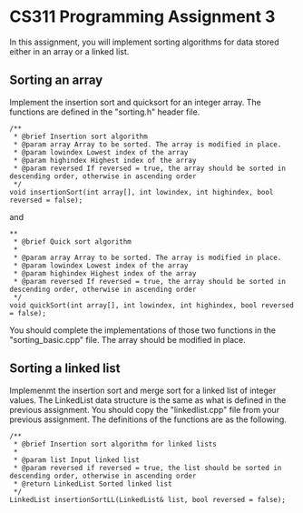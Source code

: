 # CS311 Programming Assignment 3

In this assignment, you will implement sorting algorithms for data stored either in an array or a linked list.

## Sorting an array
Implement the insertion sort and quicksort for an integer array. The functions are defined in the "sorting.h" header file.
```
/**
 * @brief Insertion sort algorithm
 * @param array Array to be sorted. The array is modified in place.
 * @param lowindex Lowest index of the array
 * @param highindex Highest index of the array
 * @param reversed If reversed = true, the array should be sorted in descending order, otherwise in ascending order
 */
void insertionSort(int array[], int lowindex, int highindex, bool reversed = false);
```
and
```
**
 * @brief Quick sort algorithm
 * 
 * @param array Array to be sorted. The array is modified in place.
 * @param lowindex Lowest index of the array
 * @param highindex Highest index of the array
 * @param reversed If reversed = true, the array should be sorted in descending order, otherwise in ascending order
 */
void quickSort(int array[], int lowindex, int highindex, bool reversed = false);
```
You should complete the implementations of those two functions in the "sorting_basic.cpp" file. The array should be modified in place.

## Sorting a linked list
Implemenmt the insertion sort and merge sort for a linked list of integer values. The LinkedList data structure is the same as what is defined in the previous assignment. You should copy the "linkedlist.cpp" file from your previous assignment. The definitions of the functions are as the following. 

```
/**
 * @brief Insertion sort algorithm for linked lists
 * 
 * @param list Input linked list
 * @param reversed if reversed = true, the list should be sorted in descending order, otherwise in ascending order
 * @return LinkedList Sorted linked list
 */
LinkedList insertionSortLL(LinkedList& list, bool reversed = false);

```
